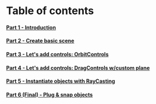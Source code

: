 # Table of contents

#### [Part 1 - Introduction](./part-1)

#### [Part 2 - Create basic scene](./part-2)

#### [Part 3 - Let's add controls: OrbitControls](./part-3)

#### [Part 4 - Let's add controls: DragControls w/custom plane](./part-4)

#### [Part 5 - Instantiate objects with RayCasting](./part-5)

#### [Part 6 (Final) - Plug & snap objects](./part-6)
